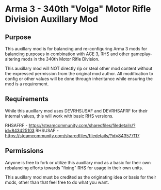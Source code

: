 # Arma 3 - 340th "Volga" Motor Rifle Division Auxillary Mod #

## Purpose ##
This auxillary mod is for balancing and re-configuring Arma 3 mods for balancing purposes in combination with ACE 3, RHS and other gameplay-altering mods in the 340th Motor Rifle Division.

This auxillary mod will NOT directly rip or steal other mod content without the expressed permission from the original mod author. All modification to config or other values will be done through inheritance while ensuring the mod is a requirement.

## Requirements ##

While this auxillary mod uses DEVRHSUSAF and DEVRHSAFRF for their internal values, this will work with basic RHS versions.

RHSAFRF - https://steamcommunity.com/sharedfiles/filedetails/?id=843425103
RHSUSAF - https://steamcommunity.com/sharedfiles/filedetails/?id=843577117

## Permissions ##

Anyone is free to fork or utilize this auxillary mod as a basic for their own rebalancing efforts towards "fixing" RHS for usage in their own units.

This auxillary mod must be credited as the originating idea or basis for their mods, other than that feel free to do what you want.
